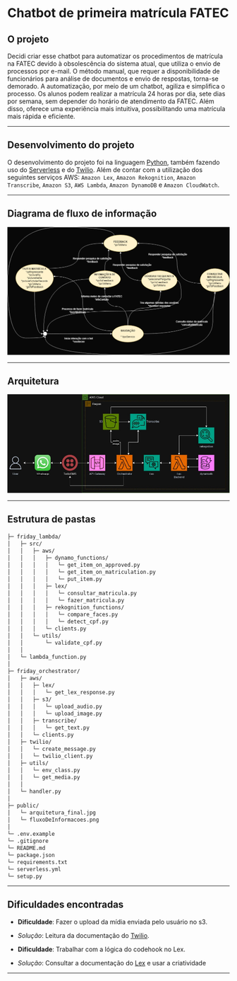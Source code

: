 # Chatbot de primeira matrícula FATEC

## O projeto

Decidi criar esse chatbot para automatizar os procedimentos de matrícula na FATEC devido à obsolescência do sistema atual, que utiliza o envio de processos por e-mail. O método manual, que requer a disponibilidade de funcionários para análise de documentos e envio de respostas, torna-se demorado. A automatização, por meio de um chatbot, agiliza e simplifica o processo. Os alunos podem realizar a matrícula 24 horas por dia, sete dias por semana, sem depender do horário de atendimento da FATEC. Além disso, oferece uma experiência mais intuitiva, possibilitando uma matrícula mais rápida e eficiente.

***

## Desenvolvimento do projeto

O desenvolvimento do projeto foi na linguagem [Python](https://www.python.org/doc/), também fazendo uso do [Serverless](https://www.serverless.com/framework/docs) e do [Twilio](https://www.twilio.com/docs/whatsapp). Além de contar com a utilização dos seguintes serviços AWS: `Amazon Lex`, `Amazon Rekognition`, `Amazon Transcribe`, `Amazon S3`, `AWS Lambda`, `Amazon DynamoDB` e `Amazon CloudWatch`.

***

## Diagrama de fluxo de informação
<div aling="center">
    <img src="./public/fluxoDeInformacoes.png" width="1000px"/>
</div>

***

## Arquitetura
<div aling="center">
    <img src="./public/arquitetura_final.jpg" width="1000px"/>
</div>

***

## Estrutura de pastas
```shell
├─ friday_lambda/
│   ├─ src/
│   │   ├─ aws/
│   │   │   ├─ dynamo_functions/
│   │   │   │   └─ get_item_on_approved.py
│   │   │   │   └─ get_item_on_matriculation.py
│   │   │   │   └─ put_item.py
│   │   │   ├─ lex/
│   │   │   │   └─ consultar_matricula.py
│   │   │   │   └─ fazer_matricula.py
│   │   │   ├─ rekognition_functions/
│   │   │   │   └─ compare_faces.py
│   │   │   │   └─ detect_cpf.py
│   │   │   └─ clients.py
│   │   └─ utils/
│   │       └─ validate_cpf.py
│   │
│   └─ lambda_function.py
│
├─ friday_orchestrator/
│   ├─ aws/
│   │   ├─ lex/
│   │   │   └─ get_lex_response.py
│   │   ├─ s3/
│   │   │   └─ upload_audio.py
│   │   │   └─ upload_image.py
│   │   ├─ transcribe/
│   │   │   └─ get_text.py
│   │   └─ clients.py
│   ├─ twilio/
│   │   └─ create_message.py
│   │   └─ twilio_client.py
│   ├─ utils/
│   │   └─ env_class.py
│   │   └─ get_media.py
│   │   
│   └─ handler.py
│
├─ public/
│   └─ arquitetura_final.jpg
│   └─ fluxoDeInformacoes.png
│
└─ .env.example
└─ .gitignore
└─ README.md
└─ package.json
└─ requirements.txt
└─ serverless.yml
└─ setup.py
```

***


## Dificuldades encontradas

* **Dificuldade**: Fazer o upload da mídia enviada pelo usuário no s3.
* *Solução*: Leitura da documentação do [Twilio](https://www.twilio.com/docs/usage/requests-to-twilio).

* **Dificuldade**: Trabalhar com a lógica do codehook no Lex.
* *Solução*: Consultar a documentação do [Lex](https://docs.aws.amazon.com/lexv2/latest/dg/lambda.html) e usar a criatividade

***